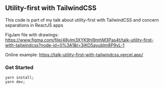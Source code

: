 ## Utility-first with TailwindCSS

This code is part of my talk about utility-first with TailwindCSS and concern separations in ReactJS apps

FigJam file with drawings: https://www.figma.com/file/48ylm3XYK9hI9mhM3Pas4t/talk-utility-first-with-tailwindcss?node-id=0%3A1&t=3jKO5ayublm8P9vL-1

Online example: https://talk-utility-first-with-tailwindcss.vercel.app/

### Get Started

```
yarn install;
yarn dev;
```
